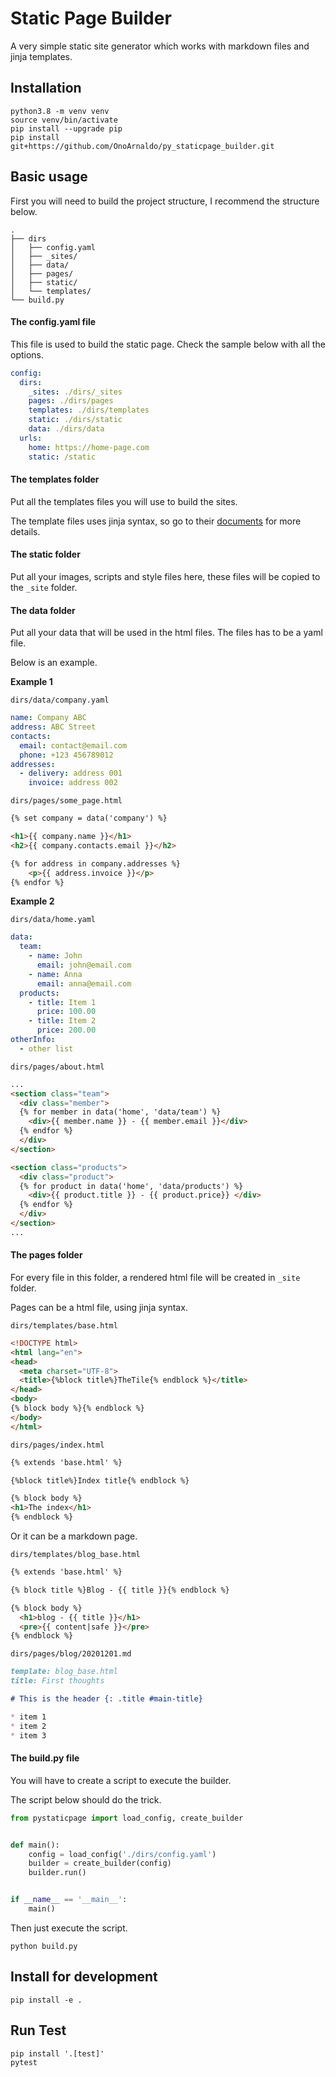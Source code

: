 # Static Page Builder

A very simple static site generator which works with markdown files and jinja templates.

## Installation

```commandline
python3.8 -m venv venv
source venv/bin/activate
pip install --upgrade pip
pip install git+https://github.com/OnoArnaldo/py_staticpage_builder.git
```

## Basic usage

First you will need to build the project structure, I recommend the structure below.

```text
.
├── dirs
│   ├── config.yaml
│   ├── _sites/
│   ├── data/
│   ├── pages/
│   ├── static/
│   └── templates/
└── build.py
```

#### The config.yaml file

This file is used to build the static page. Check the sample below with all the options.

```yaml
config:
  dirs:
    _sites: ./dirs/_sites
    pages: ./dirs/pages
    templates: ./dirs/templates
    static: ./dirs/static
    data: ./dirs/data
  urls:
    home: https://home-page.com
    static: /static
```

#### The templates folder

Put all the templates files you will use to build the sites.

The template files uses jinja syntax, so go to their [documents](https://jinja2docs.readthedocs.io/en/stable/) for more details.

#### The static folder

Put all your images, scripts and style files here, these files will be copied to the `_site` folder.

#### The data folder

Put all your data that will be used in the html files. The files has to be a yaml file.

Below is an example.

**Example 1**

`dirs/data/company.yaml`
```yaml
name: Company ABC
address: ABC Street
contacts:
  email: contact@email.com
  phone: +123 456789012
addresses:
  - delivery: address 001
    invoice: address 002
```

`dirs/pages/some_page.html`
```html
{% set company = data('company') %}

<h1>{{ company.name }}</h1>
<h2>{{ company.contacts.email }}</h2>

{% for address in company.addresses %}
    <p>{{ address.invoice }}</p>
{% endfor %}
```

**Example 2**

`dirs/data/home.yaml`
```yaml
data:
  team:
    - name: John
      email: john@email.com
    - name: Anna
      email: anna@email.com
  products:
    - title: Item 1
      price: 100.00
    - title: Item 2
      price: 200.00
otherInfo:
  - other list
```

`dirs/pages/about.html`
```html
...
<section class="team">
  <div class="member">
  {% for member in data('home', 'data/team') %}
    <div>{{ member.name }} - {{ member.email }}</div>  
  {% endfor %}
  </div>
</section>

<section class="products">
  <div class="product">
  {% for product in data('home', 'data/products') %}
    <div>{{ product.title }} - {{ product.price}} </div>
  {% endfor %}
  </div>
</section>
...
```

#### The pages folder

For every file in this folder, a rendered html file will be created in `_site` folder.

Pages can be a html file, using jinja syntax.

`dirs/templates/base.html`
```html
<!DOCTYPE html>
<html lang="en">
<head>
  <meta charset="UTF-8">
  <title>{%block title%}TheTile{% endblock %}</title>
</head>
<body>
{% block body %}{% endblock %}
</body>
</html>
```

`dirs/pages/index.html`
```html
{% extends 'base.html' %}

{%block title%}Index title{% endblock %}

{% block body %}
<h1>The index</h1>
{% endblock %}
```

Or it can be a markdown page.

`dirs/templates/blog_base.html`
```html
{% extends 'base.html' %}

{% block title %}Blog - {{ title }}{% endblock %}

{% block body %}
  <h1>blog - {{ title }}</h1>
  <pre>{{ content|safe }}</pre>
{% endblock %}
```

`dirs/pages/blog/20201201.md`
```markdown
template: blog_base.html
title: First thoughts

# This is the header {: .title #main-title}

* item 1
* item 2
* item 3
```

#### The build.py file

You will have to create a script to execute the builder.

The script below should do the trick.

```python
from pystaticpage import load_config, create_builder


def main():
    config = load_config('./dirs/config.yaml')
    builder = create_builder(config)
    builder.run()


if __name__ == '__main__':
    main()
```

Then just execute the script.
```commandline
python build.py
```

## Install for development

```commandline
pip install -e .
```

## Run Test

```commandline
pip install '.[test]'
pytest
```
